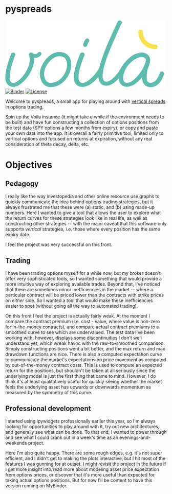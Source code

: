 # pyspreads

[![Voila](https://github.com/voila-dashboards/voila/raw/main/docs/source/voila-logo.svg)](https://mybinder.org/v2/gh/liamhuber/pyspreads/HEAD?urlpath=voila%2Frender%2Fapp.ipynb)
[![Binder](https://mybinder.org/badge_logo.svg)](https://mybinder.org/v2/gh/liamhuber/pyspreads/HEAD?labpath=app.ipynb)
[![License](https://img.shields.io/badge/License-BSD_3--Clause-blue.svg)](https://opensource.org/licenses/BSD-3-Clause)


Welcome to pyspreads, a small app for playing around with [vertical spreads](https://www.investopedia.com/terms/v/verticalspread.asp) in options trading.

Spin up the Voila instance (it might take a while if the environment needs to be built) and have fun constructing a collection of options positions from the test data (SPY options a few months from expiry), or copy and paste your own data into the app.
It is overall a fairly primitive tool, limited only to vertical options and focused on returns at expiration, without any real consideration of theta decay, delta, etc.

# Objectives

## Pedagogy

I really like the way investopedia and other online resource use graphs to quickly communicate the idea behind options trading strategies, but it always frustrated me that these were (a) static, and (b) using made-up numbers.
Here I wanted to give a tool that allows the user to explore what the return curves for these strategies look like in real life, as well as constructing other strategies -- with the major caveat that this software only supports *vertical* strategies, i.e. those where every position has the same expiry date.

I feel the project was very successful on this front.

## Trading

I have been trading options myself for a while now, but my broker doesn't offer very sophisticated tools, so I wanted something that would provide a more intuitive way of exploring available trades.
Beyond that, I've noticed that there are sometimes minor inefficiencies in the market -- where a particular contract will be priced lower than the contracts with strike prices on *either* side.
So I wanted a tool that would make these inefficiencies easier to spot (without going all the way to automated trading).

On this front I feel the project is actually fairly weak.
At the moment I compare the contract premium (i.e. cost - value, where value is non-zero for in-the-money contracts), and compare actual contract premiums to a smoothed curve to see which are undervalued.
The test data I've been working with, however, displays some discontinuities I don't well understand yet, which wreak havoc with the raw-to-smoothed comparison.
Simply constructing positions went a bit better, and the max return and max drawdown functions are nice.
There is also a computed expectation curve to communicate the market's expectations on price movement as computed by out-of-the-money contract costs.
This is used to compute an expected return for the positions, but shouldn't be taken at all seriously since the underlying model is just the first thing that came to mind.
However, I do think it's at least qualitatively useful for quickly seeing whether the market feels the underlying asset has upwards or downwards momentum as measured by the symmetry of this curve.

## Professional development

I started using ipywidgets professionally earlier this year, so I'm always looking for opportunities to play around with it, try out new architectures, and generally see what can be done.
To that end, I wanted to power through and see what I could crank out in a week's time as an evenings-and-weekends project.

Here I'm also quite happy. 
There are some rough edges, e.g. it's not super efficient, and I didn't get to making the plots interactive, but I hit most of the features I was gunning for at outset.
I might revisit the project in the future if I get more insight into/read more about modeling asset price expectation from options prices, or discover that it's more useful than expected for taking actual options positions.
But for now I'll be content to have this version running on MyBinder.